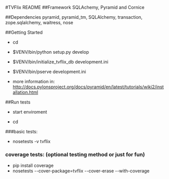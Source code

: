 #TVFlix README
##Framework
SQLAchemy, Pyramid and Cornice

##Dependencies
pyramid, pyramid_tm, SQLAlchemy, transaction, zope.sqlalchemy, waitress, nose

##Getting Started
- cd <directory containing this file>

- $VENV/bin/python setup.py develop

- $VENV/bin/initialize_tvflix_db development.ini

- $VENV/bin/pserve development.ini

- more information in: http://docs.pylonsproject.org/docs/pyramid/en/latest/tutorials/wiki2/installation.html

##Run tests
- start enviroment

- cd <directory containing this file>

###basic tests:
- nosetests -v tvflix

### coverage tests: (optional testing method or just for fun)
- pip install coverage
- nosetests --cover-package=tvflix --cover-erase --with-coverage

